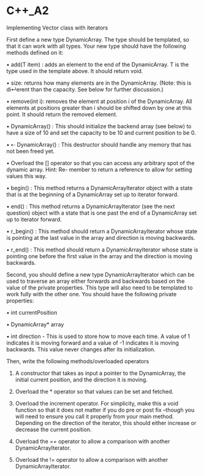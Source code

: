 # C++_A2
Implementing Vector class with iterators

First define a new type DynamicArray. The type should be templated, so that it can work with all types.
Your new type should have the following methods defined on it:

• add(T item) : adds an element to the end of the DynamicArray. T is the type used in the template above. It should return void.

• size: returns how many elements are in the DynamicArray. (Note: this is di↵erent than the capacity. See below for further discussion.)

• remove(int i): removes the element at position i of the DynamicArray. All elements at positions greater than i should be shifted down by one at this point. It should return the removed element.

• DynamicArray() : This should initialize the backend array (see below) to have a size of 10 and set the capacity to be 10 and current position to be 0.

• ⇠ DynamicArray() : This destructor should handle any memory that has not been freed yet.

• Overload the [] operator so that you can access any arbitrary spot of the dynamic array. Hint: Re- member to return a reference to allow for setting values this way.

• begin() : This method returns a DynamicArrayIterator object with a state that is at the beginning of a DynamicArray set up to iterator forward.

• end() : This method returns a DynamicArrayIterator (see the next question) object with a state that is one past the end of a DynamicArray set up to iterator forward.

• r_begin() : This method should return a DynamicArrayIterator whose state is pointing at the last value in the array and direction is moving backwards.

• r_end() : This method should return a DynamicArrayIterator whose state is pointing one before the first value in the array and the direction is moving backwards.

Second, you should define a new type DynamicArrayIterator which can be used to traverse an array either forwards and backwards based on the value of the private properties. This type will also need to be templated to work fully with the other one.
You should have the following private properties:

• int currentPosition

• DynamicArray* array

• int direction - This is used to store how to move each time. A value of 1 indicates it is moving forward and a value of -1 indicates it is moving backwards. This value never changes after its initialization.


Then, write the following methods/overloaded operators
1. A constructor that takes as input a pointer to the DynamicArray, the initial current position, and the direction it is moving.

2. Overload the * operator so that values can be set and fetched.

3. Overload the increment operator. For simplicity, make this a void function so that it does not matter if you do pre or post fix –though you will need to ensure you call it properly from your main method. Depending on the direction of the iterator, this should either increase or decrease the current position.

4. Overload the == operator to allow a comparison with another DynamicArrayIterator.

5. Overload the != operator to allow a comparison with another DynamicArrayIterator.
